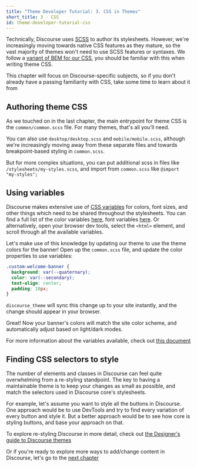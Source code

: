 ```yaml
---
title: "Theme Developer Tutorial: 3. CSS in Themes"
short_title: 3 - CSS
id: theme-developer-tutorial-css
---
```


Technically, Discourse uses [SCSS](https://sass-lang.com/) to author its stylesheets. However, we're increasingly moving towards native CSS features as they mature, so the vast majority of themes won't need to use SCSS features or syntaxes. We follow a [variant of BEM for our CSS](https://meta.discourse.org/t/361851), you should be familiar with this when writing theme CSS.

This chapter will focus on Discourse-specific subjects, so if you don't already have a passing familiarity with CSS, take some time to learn about it from

## Authoring theme CSS

As we touched on in the last chapter, the main entrypoint for theme CSS is the `common/common.scss` file. For many themes, that's all you'll need.

You can also use `desktop/desktop.scss` and `mobile/mobile.scss`, although we're increasingly moving away from these separate files and towards breakpoint-based styling in `common.scss`.

But for more complex situations, you can put additional scss in files like `/stylesheets/my-styles.scss`, and import from `common.scss` like `@import "my-styles";`

## Using variables

Discourse makes extensive use of [CSS variables](https://www.w3schools.com/css/css3_variables.asp) for colors, font sizes, and other things which need to be shared throughout the stylesheets. You can find a full list of the color variables [here](https://github.com/discourse/discourse/blob/main/app/assets/stylesheets/color_definitions.scss), font variables [here](https://github.com/discourse/discourse/blob/main/app/assets/stylesheets/common/font-variables.scss). Or alternatively, open your browser dev tools, select the `<html>` element, and scroll through all the available variables.

Let's make use of this knowledge by updating our theme to use the theme colors for the banner! Open up the `common.scss` file, and update the color properties to use variables:

```css
.custom-welcome-banner {
  background: var(--quaternary);
  color: var(--secondary);
  text-align: center;
  padding: 10px;
}
```

`discourse_theme` will sync this change up to your site instantly, and the change should appear in your browser.

Great! Now your banner's colors will match the site color scheme, and automatically adjust based on light/dark modes.

For more information about the variables available, check out [this document](https://meta.discourse.org/t/77551)

## Finding CSS selectors to style

The number of elements and classes in Discourse can feel quite overwhelming from a re-styling standpoint. The key to having a maintainable theme is to keep your changes as small as possible, and match the selectors used in Discourse core's stylesheets.

For example, let's assume you want to style all the buttons in Discourse. One approach would be to use DevTools and try to find every variation of every button and style it. But a better approach would be to see how core is styling buttons, and base your approach on that.

To explore re-styling Discourse in more detail, check out [the Designer's guide to Discourse themes](https://meta.discourse.org/t/152002)

Or if you're ready to explore more ways to add/change content in Discourse, let's go to the [next chapter](https://meta.discourse.org/t/357799)

